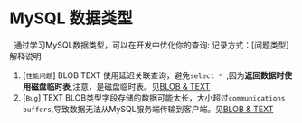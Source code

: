# MySQL 数据类型
&nbsp;&nbsp;通过学习MySQL数据类型，可以在开发中优化你的查询: 记录方式：[问题类型]解释说明
1. [`性能问题`] BLOB TEXT 使用延迟关联查询，避免`select * `,因为**返回数据时使用磁盘临时表**,注意，是磁盘临时表。见[BLOB & TEXT](./000.The%20BLOB%20and%20TEXT%20Types.md)
2. [`Bug`] TEXT BLOB类型字段存储的数据可能太长，大小超过`communications buffers`,导致数据无法从MySQL服务端传输到客户端。见[BLOB & TEXT](./000.The%20BLOB%20and%20TEXT%20Types.md)